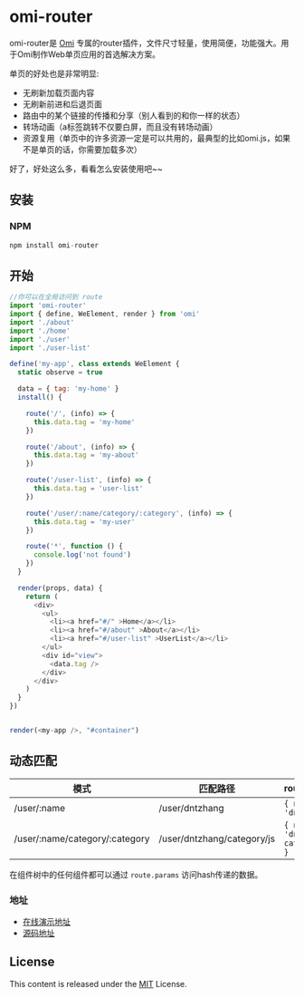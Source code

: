 ﻿# omi-router

omi-router是 [Omi](http://omijs.org) 专属的router插件，文件尺寸轻量，使用简便，功能强大。用于Omi制作Web单页应用的首选解决方案。

单页的好处也是非常明显:

* 无刷新加载页面内容
* 无刷新前进和后退页面
* 路由中的某个链接的传播和分享（别人看到的和你一样的状态）
* 转场动画（a标签跳转不仅要白屏，而且没有转场动画）
* 资源复用（单页中的许多资源一定是可以共用的，最典型的比如omi.js，如果不是单页的话，你需要加载多次）

好了，好处这么多，看看怎么安装使用吧~~

## 安装


### NPM

```js
npm install omi-router
```



## 开始


```js
//你可以在全局访问到 route
import 'omi-router'
import { define, WeElement, render } from 'omi'
import './about'
import './home'
import './user'
import './user-list'

define('my-app', class extends WeElement {
  static observe = true

  data = { tag: 'my-home' }
  install() {

    route('/', (info) => {
      this.data.tag = 'my-home'
    })

    route('/about', (info) => {
      this.data.tag = 'my-about'
    })

    route('/user-list', (info) => {
      this.data.tag = 'user-list'
    })

    route('/user/:name/category/:category', (info) => {
      this.data.tag = 'my-user'
    })

    route('*', function () {
      console.log('not found')
    })
  }

  render(props, data) {
    return (
      <div>
        <ul>
          <li><a href="#/" >Home</a></li>
          <li><a href="#/about" >About</a></li>
          <li><a href="#/user-list" >UserList</a></li>
        </ul>
        <div id="view">
          <data.tag />
        </div>
      </div>
    )
  }
})


render(<my-app />, "#container")
```

## 动态匹配

| 模式 | 匹配路径 | route.params |
|---------|------|--------|
| /user/:name | /user/dntzhang | `{ name: 'dntzhang' }` |
| /user/:name/category/:category | /user/dntzhang/category/js | `{ name: 'dntzhang', category: js }` |

在组件树中的任何组件都可以通过 `route.params` 访问hash传递的数据。 


### 地址

* [在线演示地址](https://tencent.github.io/omi/packages/omi-router/examples/simple/)
* [源码地址](https://github.com/Tencent/omi/tree/master/packages/omi-router/examples/simple)

## License
This content is released under the [MIT](http://opensource.org/licenses/MIT) License.
